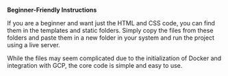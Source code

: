 **Beginner-Friendly Instructions**

If you are a beginner and want just the HTML and CSS code, you can find them in the templates and static folders. Simply copy the files from these folders and paste them in a new folder in your system and run the project using a live server.

While the files may seem complicated due to the initialization of Docker and integration with GCP, the core code is simple and easy to use.
